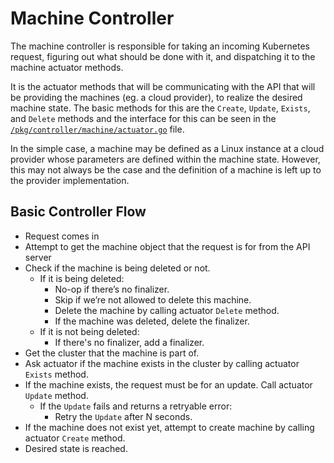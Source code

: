 # Machine Controller

The machine controller is responsible for taking an incoming Kubernetes
request, figuring out what should be done with it, and dispatching it to the
machine actuator methods. 

It is the actuator methods that will be communicating with the API that will be
providing the machines (eg. a cloud provider), to realize the desired machine
state. The basic methods for this are the `Create`, `Update`, `Exists`, and
`Delete` methods and the interface for this can be seen in the
[`/pkg/controller/machine/actuator.go`] file.

In the simple case, a machine may be defined as a Linux instance at a cloud
provider whose parameters are defined within the machine state. However, this
may not always be the case and the definition of a machine is left up to the
provider implementation.

## Basic Controller Flow

  - Request comes in
  - Attempt to get the machine object that the request is for from the API
    server
  - Check if the machine is being deleted or not.
    - If it is being deleted:
      - No-op if there’s no finalizer.
      - Skip if we’re not allowed to delete this machine.
      - Delete the machine by calling actuator `Delete` method.
      - If the machine was deleted, delete the finalizer.
    - If it is not being deleted:
      - If there's no finalizer, add a finalizer.
  - Get the cluster that the machine is part of.
  - Ask actuator if the machine exists in the cluster by calling actuator
    `Exists` method.
  - If the machine exists, the request must be for an update. Call actuator
    `Update` method.
    - If the `Update` fails and returns a retryable error:
      - Retry the `Update` after N seconds.
  - If the machine does not exist yet, attempt to create machine by calling
    actuator `Create` method.
  - Desired state is reached.

<!-- Links used in the document, placed here to avoid breaking the document
     flow with URLs in the middle of a sentence. -->
[`/pkg/controller/machine/actuator.go`]: https://github.com/kubernetes-sigs/cluster-api/blob/master/pkg/controller/machine/actuator.go
